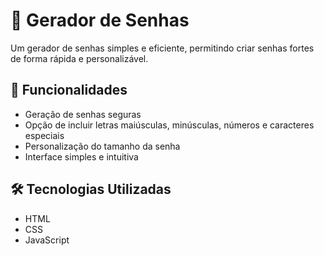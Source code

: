 # 🔐 Gerador de Senhas

Um gerador de senhas simples e eficiente, permitindo criar senhas fortes de forma rápida e personalizável.

## 🚀 Funcionalidades

- Geração de senhas seguras
- Opção de incluir letras maiúsculas, minúsculas, números e caracteres especiais
- Personalização do tamanho da senha
- Interface simples e intuitiva

## 🛠 Tecnologias Utilizadas

- HTML
- CSS
- JavaScript
